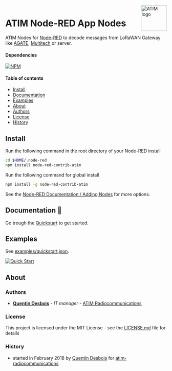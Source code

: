 <img align="right" width="80" height="80" alt="ATIM logo" title="ATIM" src="http://www.atim.com/wp-content/media/img/fr/atim_flat.svg"/>
 
# ATIM Node-RED App Nodes

ATIM Nodes for [Node-RED](http://nodered.org) to decode messages from LoRaWAN Gateway like [AGATE](http://www.atim.com/docs/FRANCAIS/ACW%20MODEMS/A-GATE/ATIM_A-GATE_DS_FR_v1-0.pdf), [Multitech](https://www.multitech.com/brands/multiconnect-conduit) or server.

#### Dependencies
[![NPM](http://b.repl.ca/v1/request-2.83.0-red.png)](https://www.npmjs.com/package/request)

#### Table of contents

- [Install](#Install)
- [Documentation](#Documentation)
- [Examples](#Examples)
- [About](#About)
 - [Authors](#Authors)
 - [License](#License)
 - [History](#History)


## Install

Run the following command in the root directory of your Node-RED install

```bash
cd $HOME/.node-red
npm install node-red-contrib-atim
```

Run the following command for global install

```bash
npm install -g node-red-contrib-atim
```

See the [Node-RED Documentation / Adding Nodes](http://nodered.org/docs/getting-started/adding-nodes) for more options.


## Documentation :ledger:

Go trough the [Quickstart](docs/quickstart.md) to get started.

## Examples

See [examples/quickstart.json](examples/quickstart.json).

[![Quick Start](examples/quickstart.png)](examples/quickstart.json)

## About

### Authors
* **[Quentin Desbois][1]** - *IT manager* - [ATIM Radiocommunications][3]

### License

This project is licensed under the MIT License - see the [LICENSE.md](LICENSE.md) file for details

### History 

* started in February 2018 by [Quentin Desbois][1] for [atim-radiocommunications][2]

[1]:https://github.com/Quentintin
[2]:https://github.com/atim-radiocommunications
[3]:http://www.atim.com
